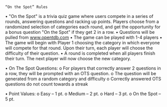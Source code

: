                                                                              “On the Spot” Rules
•	"On the Spot" is a trivia quiz game where users compete in a series of rounds, answering questions and racking up points. Players choose from a randomized selection of categories each round, and get the opportunity for a bonus question "On the Spot" if they get 2 in a row.
•	Questions will be pulled from www.opentdb.com
•	The game can be played with 1-4 players
•	The game will begin with Player 1 choosing the category in which everyone will compete for that round. Upon their turn, each player will choose the difficulty of their question. 
•	A round is completed when all players finish their turn. The next player will now choose the new category.

•	On The Spot Questions:
  o	For players that correctly answer 2 questions in a row, they will be prompted with an OTS question. 
  o	The question will be generated from a random category and difficulty
  o	Correctly answered OTS questions do not count towards a streak

•	Point Values:
  o	Easy – 1 pt.
  o	Medium – 2 pt.
  o	Hard – 3 pt.
  o	On the Spot – 5 pt. 
